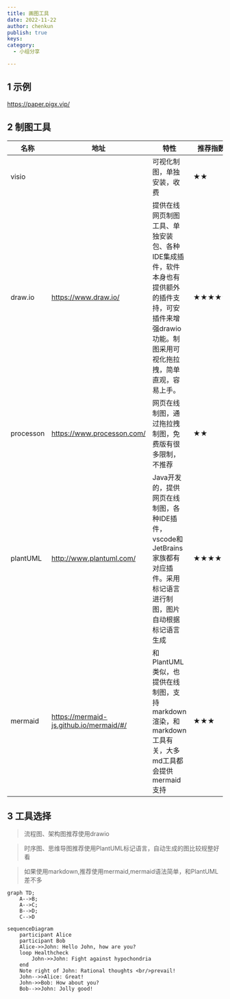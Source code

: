 ```yaml
---
title: 画图工具
date: 2022-11-22  
author: chenkun  
publish: true 
keys:  
category:  
  - 小组分享  

---
```


## 1 示例

https://paper.pigx.vip/



## 2 制图工具

| 名称      | 地址                                    | 特性                                                         | 推荐指数 |
| --------- | --------------------------------------- | ------------------------------------------------------------ | -------- |
| visio     |                                         | 可视化制图，单独安装，收费                                   | ★★       |
| draw.io   | https://www.draw.io/                    | 提供在线网页制图工具、单独安装包、各种IDE集成插件，软件本身也有提供额外的插件支持，可安插件来增强drawio功能。制图采用可视化拖拉拽，简单直观，容易上手。 | ★★★★★    |
| processon | https://www.processon.com/              | 网页在线制图，通过拖拉拽制图，免费版有很多限制，不推荐       | ★★       |
| plantUML  | http://www.plantuml.com/                | Java开发的，提供网页在线制图，各种IDE插件，vscode和JetBrains家族都有对应插件。采用标记语言进行制图，图片自动根据标记语言生成 | ★★★★     |
| mermaid   | https://mermaid-js.github.io/mermaid/#/ | 和PlantUML类似，也提供在线制图，支持markdown渲染，和markdown工具有关，大多md工具都会提供mermaid支持 | ★★★      |

## 3 工具选择

> 流程图、架构图推荐使用drawio

> 时序图、思维导图推荐使用PlantUML标记语言，自动生成的图比较规整好看

> 如果使用markdown,推荐使用mermaid,mermaid语法简单，和PlantUML差不多



```mermaid
graph TD;
    A-->B;
    A-->C;
    B-->D;
    C-->D
```

```mermaid
sequenceDiagram
    participant Alice
    participant Bob
    Alice->>John: Hello John, how are you?
    loop Healthcheck
        John->>John: Fight against hypochondria
    end
    Note right of John: Rational thoughts <br/>prevail!
    John-->>Alice: Great!
    John->>Bob: How about you?
    Bob-->>John: Jolly good!
```